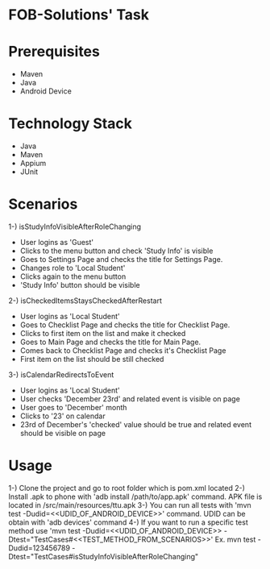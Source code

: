 # FOB-Solutions' Task

# Prerequisites
* Maven
* Java
* Android Device

# Technology Stack
* Java
* Maven
* Appium
* JUnit

# Scenarios

1-) isStudyInfoVisibleAfterRoleChanging
* User logins as 'Guest'
* Clicks to the menu button and check 'Study Info' is visible
* Goes to Settings Page and checks the title for Settings Page.
* Changes role to 'Local Student'
* Clicks again to the menu button
* 'Study Info' button should be visible

2-) isCheckedItemsStaysCheckedAfterRestart
* User logins as 'Local Student'
* Goes to Checklist Page and checks the title for Checklist Page.
* Clicks to first item on the list and make it checked
* Goes to Main Page and checks the title for Main Page.
* Comes back to Checklist Page and checks it's Checklist Page
* First item on the list should be still checked

3-) isCalendarRedirectsToEvent
* User logins as 'Local Student'
* User checks 'December 23rd' and related event is visible on page
* User goes to 'December' month
* Clicks to '23' on calendar
* 23rd of December's 'checked' value should be true and related event should be visible on page

# Usage
1-) Clone the project and go to root folder which is pom.xml located
2-) Install .apk to phone with 'adb install /path/to/app.apk' command. APK file is located in /src/main/resources/ttu.apk
3-) You can run all tests with 'mvn test -Dudid=<<UDID_OF_ANDROID_DEVICE>>' command. UDID can be obtain with 'adb devices' command
4-) If you want to run a specific test method use 'mvn test -Dudid=<<UDID_OF_ANDROID_DEVICE>> -Dtest="TestCases#<<TEST_METHOD_FROM_SCENARIOS>>'
Ex. mvn test -Dudid=123456789 -Dtest="TestCases#isStudyInfoVisibleAfterRoleChanging"
